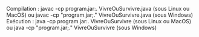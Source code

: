 Compilation : javac -cp program.jar:. VivreOuSurvivre.java (sous Linux ou MacOS) ou javac -cp "program.jar;." VivreOuSurvivre.java (sous Windows)
Exécution : java -cp program.jar:. VivreOuSurvivre (sous Linux ou MacOS) ou java -cp "program.jar;." VivreOuSurvivre (sous Windows)
